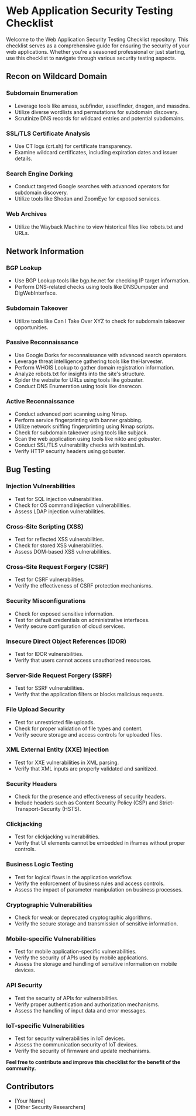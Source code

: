 # Web Application Security Testing Checklist

Welcome to the Web Application Security Testing Checklist repository. This checklist serves as a comprehensive guide for ensuring the security of your web applications. Whether you're a seasoned professional or just starting, use this checklist to navigate through various security testing aspects.

## Recon on Wildcard Domain

### Subdomain Enumeration
- Leverage tools like amass, subfinder, assetfinder, dnsgen, and massdns.
- Utilize diverse wordlists and permutations for subdomain discovery.
- Scrutinize DNS records for wildcard entries and potential subdomains.

### SSL/TLS Certificate Analysis
- Use CT logs (crt.sh) for certificate transparency.
- Examine wildcard certificates, including expiration dates and issuer details.

### Search Engine Dorking
- Conduct targeted Google searches with advanced operators for subdomain discovery.
- Utilize tools like Shodan and ZoomEye for exposed services.

### Web Archives
- Utilize the Wayback Machine to view historical files like robots.txt and URLs.

## Network Information

### BGP Lookup
- Use BGP Lookup tools like bgp.he.net for checking IP target information.
- Perform DNS-related checks using tools like DNSDumpster and DigWebInterface.

### Subdomain Takeover
- Utilize tools like Can I Take Over XYZ to check for subdomain takeover opportunities.

### Passive Reconnaissance
- Use Google Dorks for reconnaissance with advanced search operators.
- Leverage threat intelligence gathering tools like theHarvester.
- Perform WHOIS Lookup to gather domain registration information.
- Analyze robots.txt for insights into the site's structure.
- Spider the website for URLs using tools like gobuster.
- Conduct DNS Enumeration using tools like dnsrecon.

### Active Reconnaissance
- Conduct advanced port scanning using Nmap.
- Perform service fingerprinting with banner grabbing.
- Utilize network sniffing fingerprinting using Nmap scripts.
- Check for subdomain takeover using tools like subjack.
- Scan the web application using tools like nikto and gobuster.
- Conduct SSL/TLS vulnerability checks with testssl.sh.
- Verify HTTP security headers using gobuster.

## Bug Testing

### Injection Vulnerabilities
- Test for SQL injection vulnerabilities.
- Check for OS command injection vulnerabilities.
- Assess LDAP injection vulnerabilities.

### Cross-Site Scripting (XSS)
- Test for reflected XSS vulnerabilities.
- Check for stored XSS vulnerabilities.
- Assess DOM-based XSS vulnerabilities.

### Cross-Site Request Forgery (CSRF)
- Test for CSRF vulnerabilities.
- Verify the effectiveness of CSRF protection mechanisms.

### Security Misconfigurations
- Check for exposed sensitive information.
- Test for default credentials on administrative interfaces.
- Verify secure configuration of cloud services.

### Insecure Direct Object References (IDOR)
- Test for IDOR vulnerabilities.
- Verify that users cannot access unauthorized resources.

### Server-Side Request Forgery (SSRF)
- Test for SSRF vulnerabilities.
- Verify that the application filters or blocks malicious requests.

### File Upload Security
- Test for unrestricted file uploads.
- Check for proper validation of file types and content.
- Verify secure storage and access controls for uploaded files.

### XML External Entity (XXE) Injection
- Test for XXE vulnerabilities in XML parsing.
- Verify that XML inputs are properly validated and sanitized.

### Security Headers
- Check for the presence and effectiveness of security headers.
- Include headers such as Content Security Policy (CSP) and Strict-Transport-Security (HSTS).

### Clickjacking
- Test for clickjacking vulnerabilities.
- Verify that UI elements cannot be embedded in iframes without proper controls.

### Business Logic Testing
- Test for logical flaws in the application workflow.
- Verify the enforcement of business rules and access controls.
- Assess the impact of parameter manipulation on business processes.

### Cryptographic Vulnerabilities
- Check for weak or deprecated cryptographic algorithms.
- Verify the secure storage and transmission of sensitive information.

### Mobile-specific Vulnerabilities
- Test for mobile application-specific vulnerabilities.
- Verify the security of APIs used by mobile applications.
- Assess the storage and handling of sensitive information on mobile devices.

### API Security
- Test the security of APIs for vulnerabilities.
- Verify proper authentication and authorization mechanisms.
- Assess the handling of input data and error messages.

### IoT-specific Vulnerabilities
- Test for security vulnerabilities in IoT devices.
- Assess the communication security of IoT devices.
- Verify the security of firmware and update mechanisms.

**Feel free to contribute and improve this checklist for the benefit of the community.**

## Contributors
- [Your Name]
- [Other Security Researchers]
